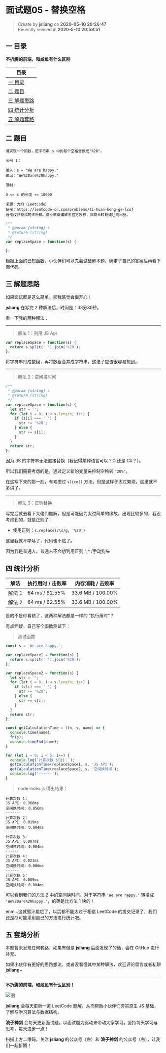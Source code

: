 面试题05 - 替换空格
===

> Create by **jsliang** on **2020-05-10 20:26:47**  
> Recently revised in **2020-5-10 20:59:51**  

## 一 目录

**不折腾的前端，和咸鱼有什么区别**

| 目录 |
| --- |
| [一 目录](#chapter-one) |
| [二 题目](#chapter-two) |
| [三 解题思路](#chapter-three) |
| [四 统计分析](#chapter-four) |
| [五 解题套路](#chapter-five) |

## 二 题目



```
请实现一个函数，把字符串 s 中的每个空格替换成"%20"。

示例 1：

输入：s = "We are happy."
输出："We%20are%20happy."

限制：

0 <= s 的长度 <= 10000

来源：力扣（LeetCode）
链接：https://leetcode-cn.com/problems/ti-huan-kong-ge-lcof
著作权归领扣网络所有。商业转载请联系官方授权，非商业转载请注明出处。
```

```js
/**
 * @param {string} s
 * @return {string}
 */
var replaceSpace = function(s) {

};
```

根据上面的已知函数，小伙伴们可以先尝试破解本题，确定了自己的答案后再看下面代码。

## 三 解题思路



如果面试都是这么简单，那我感觉会很开心！

**jsliang** 在写完 2 种解法后，时间是：03分30秒。

看一下我的两种解法：

---

> 解法 1：利用 JS Api

```js
var replaceSpace = function(s) {
  return s.split(' ').join('%20');
};
```

将字符串打成数组，再将数组合并成字符串，这法子应该很容易想到。

---

> 解法 2：空间换时间

```js
/**
 * @param {string} s
 * @return {string}
 */
var replaceSpace = function(s) {
  let str = '';
  for (let i = 0; i < s.length; i++) {
    if (s[i] === ' ') {
      str += '%20';
    } else {
      str += s[i];
    }
  }
  return str;
};
```

因为 JS 的字符串无法直接替换（我记得某种语言可以？C 还是 C#？）。

所以我们需要考虑的是，通过定义新的变量来控制空格转 `'20%'`。

在这写下来的那一刻，有考虑过 `slice()` 方法，但是这样子太过繁琐，这里就不多讲了。

---

> 解法 3：正则替换

写完后就去看下大佬们题解，但是可能因为太过简单的缘故，出现比较多的，我没考虑到的，就是正则了：

* 使用正则：`s.replace(/\s/g, '%20')`

这里我就不哆嗦了，代码也不贴了。

因为我是普通人，普通人不会想到用正则 ^_^ /手动狗头

## 四 统计分析



| 解法 | 执行用时 / 击败率 | 内存消耗 / 击败率 |
| --- | --- | --- |
| 解法 1 | 64 ms / 62.55%  | 33.6 MB / 100.00% |
| 解法 2 | 64 ms / 62.55%  | 33.6 MB / 100.00% |

是的不是你看错了，这两种解法都是一样的 “执行用时”？

有点怀疑，自己写个函数测试下：

> 测试函数

```js
const s = 'We are happy.';

var replaceSpace1 = function(s) {
  return s.split(' ').join('%20');
};

var replaceSpace2 = function(s) {
  let str = '';
  for (let i = 0; i < s.length; i++) {
    if (s[i] === ' ') {
      str += '%20';
    } else {
      str += s[i];
    }
  }
  return str;
};

const getCalculationTime = (fn, s, name) => {
  console.time(name);
  fn(s);
  console.timeEnd(name);
}

for (let i = 0; i < 5; i++) {
  console.log(`计算次数 ${i}：`);
  getCalculationTime(replaceSpace1, s, 'JS API');
  getCalculationTime(replaceSpace2, s, '空间换时间');
  console.log('------');
}

```

> node index.js 得出结果：

```
计算次数 1：
JS API: 0.368ms    
空间换时间: 0.056ms
------
计算次数 2：       
JS API: 0.019ms    
空间换时间: 0.004ms
------
计算次数 3：       
JS API: 0.007ms    
空间换时间: 0.004ms
------
计算次数 4：
JS API: 0.021ms
空间换时间: 0.006ms
------
计算次数 5：
JS API: 0.009ms
空间换时间: 0.004ms
```

可以看到我们的方法 2 中的空间换时间，对于字符串 `'We are happy.'` 转换成 `'We%20are%20happy.'`，的确是比方法 1 快的！

enm...这就蜜汁尴尬了，以后都不能太过于相信 LeetCode 的提交记录了，我们还是尽可能采用自己的方法进行统计吧。

## 五 套路分析



本题暂未发现任何套路，如果有但是 **jsliang** 后面发现了的话，会在 GitHub 进行补充。

如果小伙伴有更好的思路想法，或者没看懂其中某种解法，欢迎评论留言或者私聊 **jsliang**~

---

**不折腾的前端，和咸鱼有什么区别！**

![图](https://github.com/LiangJunrong/document-library/blob/master/public-repertory/img/z-index-small.png?raw=true)

**jsliang** 会每天更新一道 LeetCode 题解，从而帮助小伙伴们夯实原生 JS 基础，了解与学习算法与数据结构。

**浪子神剑** 会每天更新面试题，以面试题为驱动来带动大家学习，坚持每天学习与思考，每天进步一点！

扫描上方二维码，关注 **jsliang** 的公众号（左）和 **浪子神剑** 的公众号（右），让我们一起折腾！

